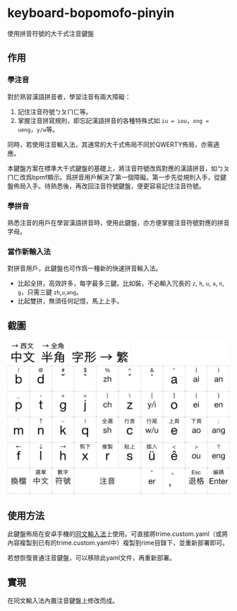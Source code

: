 # keyboard-bopomofo-pinyin
使用拼音符號的大千式注音鍵盤

## 作用
### 學注音
對於熟習漢語拼音者，學習注音有兩大障礙：
1. 記住注音符號ㄅㄆㄇㄈ等。
2. 掌握注音拼寫規則，即忘記漢語拼音的各種特殊式如 `iu = iou`，`ong = ueng`，`y/w`等。

同時，若使用注音輸入法，其通常的大千式佈局不同於QWERTY佈局，亦需適應。

本鍵盤方案在標準大千式鍵盤的基礎上，將注音符號改爲對應的漢語拼音，如ㄅㄆㄇㄈ改爲bpmf顯示。爲拼音用戶解決了第一個障礙。第一步先從規則入手，從鍵盤佈局入手。待熟悉後，再改回注音符號鍵盤，便更容易記住注音符號。

### 學拼音
熟悉注音的用戶在學習漢語拼音時，使用此鍵盤，亦方便掌握注音符號對應的拼音字母。

### 當作新輸入法
對拼音用戶，此鍵盤也可作爲一種新的快速拼音輸入法。
* 比起全拼，高效許多，每字最多三鍵。比如裝，不必輸入冗長的 `z`, `h`, `u`, `a`, `n`, `g`，只需三鍵 `zh`,`u`,`ang`。
* 比起雙拼，無須任何記憶，馬上上手。

## 截圖
![Screeshot of bopomofo-pinyin keyboard](keyboard-bopomofo-pinyin.png "拼音化注音鍵盤")

## 使用方法
此鍵盤佈局在安卓手機的[同文輸入法](https://github.com/osfans/trime)上使用。可直接將trime.custom.yaml（或將內容複製到已有的trime.custom.yaml中）複製到rime目錄下，並重新部署即可。

若想恢復普通注音鍵盤，可以移除此yaml文件，再重新部署。

## 實現
在同文輸入法內置注音鍵盤上修改而成。
